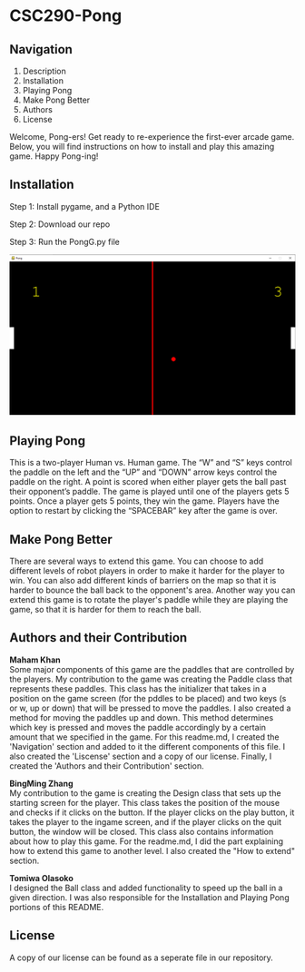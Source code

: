 # CSC290-Pong

## Navigation
<a name="top"></a>
1. Description
2. Installation
3. Playing Pong
4. Make Pong Better 
5. Authors
6. License

Welcome, Pong-ers! Get ready to re-experience the first-ever arcade game. Below, you will find instructions on how to install and play this amazing game. Happy Pong-ing!

## Installation
Step 1: Install pygame, and a Python IDE

Step 2:  Download our repo

Step 3: Run the PongG.py file

![screenshot](screenshot.png)

## Playing Pong
This is a two-player Human vs. Human game. The “W” and “S” keys control the paddle on the left and the “UP” and “DOWN” arrow keys control the paddle on the right. A point is scored when either player gets the ball past their opponent’s paddle. The game is played until one of the players gets 5 points. Once a player gets 5 points, they win the game. Players have the option to restart by clicking the “SPACEBAR” key after the game is over.




## Make Pong Better
There are several ways to extend this game. You can choose to add different levels of robot players in order to make it harder for the player to win. You can also add different kinds of barriers on the map so that it is harder to bounce the ball back to the opponent's area. Another way you can extend this game is to rotate the player's paddle while they are playing the game, so that it is harder for them to reach the ball.

## Authors and their Contribution
<a name="contribution"></a>
**Maham Khan** <br/>
Some major components of this game are the paddles that are controlled by the players. My contribution to the game was creating the Paddle class that represents these paddles. This class has the initializer that takes in a position on the game screen (for the pddles to be placed) and two keys (s or w, up or down) that will be pressed to move the paddles. I also created a method for moving the paddles up and down. This method determines which key is pressed and moves the paddle accordingly by a certain amount that we specified in the game. For this readme.md, I created the 'Navigation' section and added to it the different components of this file. I also created the 'Liscense' section and a copy of our license. Finally, I created the 'Authors and their Contribution' section.


<a name="contribution"></a>
**BingMing Zhang** <br/>
My contribution to the game is creating the Design class that sets up the starting screen for the player. This class takes the position of the mouse and checks if it clicks on the button. If the player clicks on the play button, it takes the player to the ingame screen, and if the player clicks on the quit button, the window will be closed. This class also contains information about how to play this game. For the readme.md, I did the part explaining how to extend this game to another level. I also created the "How to extend" section.

**Tomiwa Olasoko** <br/>
I designed the Ball class and added functionality to speed up the ball in a given direction. I was also responsible for the Installation and Playing Pong portions of this README.

## License
<a name="License"></a>
A copy of our license can be found as a seperate file in our repository.
